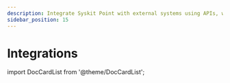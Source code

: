 ```yaml
---
description: Integrate Syskit Point with external systems using APIs, webhooks, and third-party applications.
sidebar_position: 15
---
```


# Integrations

import DocCardList from '@theme/DocCardList';

<DocCardList />